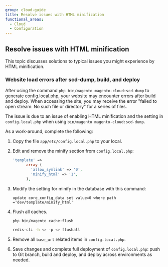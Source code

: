 ```yaml
---
group: cloud-guide
title: Resolve issues with HTML minification
functional_areas:
  - Cloud
  - Configuration
---
```


## Resolve issues with HTML minification

This topic discusses solutions to typical issues you might experience by HTML minification.

### Website load errors after scd-dump, build, and deploy

<!-- This issue will be resolved with a later release. -->
After using the command `php bin/magento magento-cloud:scd-dump` to generate config.local.php, your website may encounter errors after build and deploy. When accessing the site, you may receive the error "failed to open stream: No such file or directory" for a series of files.

The issue is due to an issue of enabling HTML minification and the setting in `config.local.php` when using `bin/magento magento-cloud:scd-dump`.

As a work-around, complete the following:

1. Copy the file `app/etc/config.local.php` to your local.
1. Edit and remove the minify section from `config.local.php`:

   ```php
   'template' =>
         array (
           'allow_symlink' => '0',
           'minify_html' => '1',
         ),
   ```

1. Modify the setting for minify in the database with this command:

   ```shell
   update core_config_data set value=0 where path ='dev/template/minify_html'
   ```

1. Flush all caches.

   ```bash
   php bin/magento cache:flush
   ```

   ```bash
   redis-cli -h <> -p <> flushall
   ```

1. Remove all `base_url` related items in `config.local.php`.
1. Save changes and complete full deployment of `config.local.php`: push to Git branch, build and deploy, and deploy across environments as needed.
